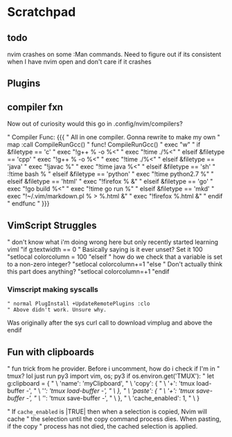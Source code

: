 # Scratchpad

## todo

nvim crashes on some :Man commands.
Need to figure out if its consistent when I have nvim open and don't care if it
crashes

## Plugins

## compiler fxn

Now out of curiosity would this go in .config/nvim/compilers?

" Compiler Func: {{{
" All in one compiler. Gonna rewrite to make my own
" map <F5> :call CompileRunGcc()<CR>
" func! CompileRunGcc()
"     exec "w"
"     if &filetype == 'c'
"         exec "!g++ % -o %<"
"         exec "!time ./%<"
"     elseif &filetype == 'cpp'
"         exec "!g++ % -o %<"
"         exec "!time ./%<"
"     elseif &filetype == 'java'
"         exec "!javac %"
"         exec "!time java %<"
"     elseif &filetype == 'sh'
"         :!time bash %
"     elseif &filetype == 'python'
"         exec "!time python2.7 %"
"     elseif &filetype == 'html'
"         exec "!firefox % &"
"     elseif &filetype == 'go'
"         exec "!go build %<"
"         exec "!time go run %"
"     elseif &filetype == 'mkd'
"         exec "!~/.vim/markdown.pl % > %.html &"
"         exec "!firefox %.html &"
"     endif
" endfunc
" }}}


## VimScript Struggles

" don't know what i'm doing wrong here but only recently started learning viml
"if g:textwidth == 0             " Basically saying is it ever unset? Set it 100
    "setlocal colorcolumn = 100
"elseif                          " how do we check that a variable is set to a non-zero integer?
    "setlocal colorcolumn+=1
"else                            " Don't actually think this part does anything?
    "setlocal colorcolumn=+1
"endif

### Vimscript making syscalls

    " normal PlugInstall +UpdateRemotePlugins :clo
    " Above didn't work. Unsure why.

Was originally after the sys curl  call to download vimplug and above the endif


## Fun with clipboards


" fun trick from he provider. Before i uncomment, how do i check if I'm in
" tmux? lol just run py3 import vim, os; py3 if os.environ.get('TMUX'):
" let g:clipboard = {
"           \   'name': 'myClipboard',
"           \   'copy': {
"           \      '+': 'tmux load-buffer -',
"           \      '*': 'tmux load-buffer -',
"           \    },
"           \   'paste': {
"           \      '+': 'tmux save-buffer -',
"           \      '*': 'tmux save-buffer -',
"           \   },
"           \   'cache_enabled': 1,
"           \ }

" If `cache_enabled` is |TRUE| then when a selection is copied, Nvim will cache
" the selection until the copy command process dies. When pasting, if the copy
" process has not died, the cached selection is applied.
